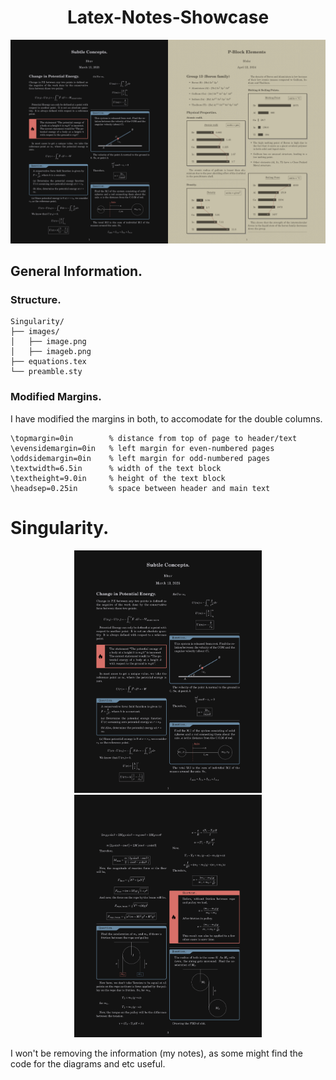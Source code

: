 <h1 align="center"> Latex-Notes-Showcase </h1>

<img src="assets/coverpage.png">

## General Information.

### Structure. 
```
Singularity/
├── images/
│   ├── image.png
│   ├── imageb.png
├── equations.tex
└── preamble.sty
```

### Modified Margins.

I have modified the margins in both, to accomodate for the double columns. 

```
\topmargin=0in        % distance from top of page to header/text
\evensidemargin=0in   % left margin for even-numbered pages
\oddsidemargin=0in    % left margin for odd-numbered pages
\textwidth=6.5in      % width of the text block
\textheight=9.0in     % height of the text block
\headsep=0.25in       % space between header and main text
```

# Singularity. 

<p align="middle">
  <img src="assets/equations_pages-to-jpg-0001.jpg" width="300" />
  <img src="assets/equations_pages-to-jpg-0003.jpg" width="300" /> 
</p>

I won't be removing the information (my notes), as some might find the code for the diagrams and etc useful. 